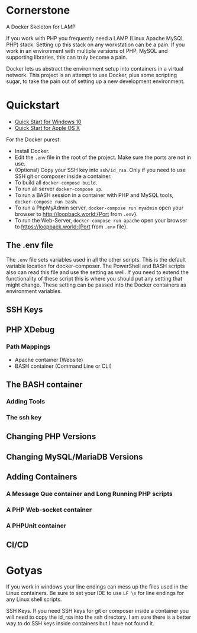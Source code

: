 # Cornerstone
A Docker Skeleton for LAMP

If you work with PHP you frequently need a LAMP (Linux Apache MySQL PHP) stack.  Setting up this
stack on any workstation can be a pain.  If you work in an environment with multiple versions 
of PHP, MySQL and supporting libraries, this can truly become a pain. 

Docker lets us abstract the environment setup into containers in a virtual network.  This project is
an attempt to use Docker, plus some scripting sugar, to take the pain out of setting up a new
development environment. 

# Quickstart

* [Quick Start for Windows 10](bin/QuickStartWindows.md)
* [Quick Start for Apple OS X](bin/QuickStartApple.md)

For the Docker purest:

* Install Docker.
* Edit the `.env` file in the root of the project.  Make sure the ports are not in use.
* (Optional) Copy your SSH key into `ssh/id_rsa`. Only if you need to use SSH git or composer inside a container.
* To build all `docker-compose build`.
* To run all server `docker-compose up`.
* To run a BASH session in a container with PHP and MySQL tools, `docker-compose run bash`.
* To run a PhpMyAdmin server, `docker-compose run myadmin` open your browser to http://loopback.world:{Port from `.env`}.
* To run the Web-Server, `docker-compose run apache` open your browser to https://loopback.world:{Port from `.env` file}.


## The .env file
The `.env` file sets variables used in all the other scripts.  This is the default variable location for
 docker-composer.  The PowerShell and BASH scripts also can read this file and use the setting as well.
 If you need to extend the functionality of these script this is where you should put any setting that might
 change.  These setting can be passed into the Docker containers as environment variables.
 
 ## SSH Keys
 
 ## PHP XDebug
 
 ### Path Mappings
 * Apache container (Website)
 * BASH container (Command Line or CLI)
 
 ## The BASH container
 
 ### Adding Tools
 
 ### The ssh key
 
 ## Changing PHP Versions
 
 ## Changing MySQL/MariaDB Versions
 
 ## Adding Containers
 
 ### A Message Que container and Long Running PHP scripts
 
 ### A PHP Web-socket container
 
 ### A PHPUnit container 
 
 ## CI/CD
 
 # Gotyas 
 If you work in windows your line endings can mess up the files used in the Linux containers.  Be sure to 
 set your IDE to use `LF \n` for line endings for any Linux shell scripts. 
  
 SSH Keys.  If you need SSH keys for git or composer inside a container you 
 will need to copy the id_rsa into the ssh directory.  I am sure there is a 
 better way to do SSH keys inside containers but I have not found it.
